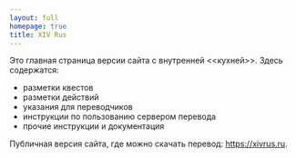 ```yaml
---
layout: full
homepage: true
title: XIV Rus
---
```


Это главная страница версии сайта с внутренней <<кухней>>. Здесь содержатся:
* разметки квестов
* разметки действий
* указания для переводчиков
* инструкции по пользованию сервером перевода
* прочие инструкции и документация

Публичная версия сайта, где можно скачать перевод: <https://xivrus.ru>.